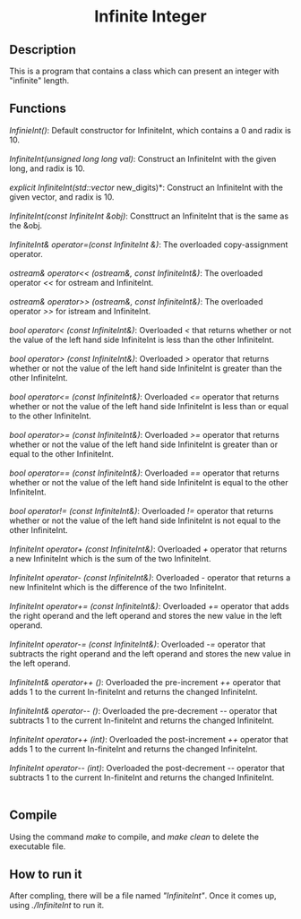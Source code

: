 # <center> Infinite Integer </center>

## Description

This is a program that contains a class which can present an
integer with "infinite" length.

## Functions

*InfinieInt()*: Default constructor for InfiniteInt, which contains a 
0 and radix is 10.<br/><br/>
*InfiniteInt(unsigned long long val)*: Construct an InfiniteInt with the given long, and radix is 10.<br/><br/>
*explicit InfiniteInt(std::vector<unsigned int>* new_digits)*: Construct an InfiniteInt with the given vector, and radix is 10.<br/><br/>
*InfiniteInt(const InfiniteInt &obj)*: Consttruct an InfiniteInt that is the same as the &obj.<br/><br/>
*InfiniteInt& operator=(const InfiniteInt &)*: The overloaded copy-assignment operator.<br/><br/>
*ostream& operator<< (ostream&, const InfiniteInt&)*: The overloaded operator *<<* for ostream and InfiniteInt.<br/><br/>
*ostream& operator>> (ostream&, const InfiniteInt&)*: The overloaded operator *>>* for istream and InfiniteInt.<br/><br/>
*bool operator< (const InfiniteInt&)*: Overloaded *<* that returns whether or not the value of the left hand side InfiniteInt is less than the other InfiniteInt.<br/><br/>
*bool operator> (const InfiniteInt&)*: Overloaded *>* operator that returns whether or not the value of the left hand side InfiniteInt is greater than the other InfiniteInt.<br/><br/>
*bool operator<= (const InfiniteInt&)*: Overloaded *<=* operator that returns whether or not the value of the left hand side InfiniteInt is less than or equal to the other InfiniteInt.<br/><br/>
*bool operator>= (const InfiniteInt&)*: Overloaded *>=* operator that returns whether or not the value of the left hand side InfiniteInt is greater than or equal to the other InfiniteInt.<br/><br/>
*bool operator== (const InfiniteInt&)*: Overloaded *==* operator that returns whether or not the value of the left hand side InfiniteInt is equal to the other InfiniteInt.<br/><br/>
*bool operator!= (const InfiniteInt&)*: Overloaded *!=* operator that returns whether or not the value of the left hand side InfiniteInt is not equal to the other InfiniteInt.<br/><br/>
*InfiniteInt operator+ (const InfiniteInt&)*: Overloaded *+*  operator that returns a new InfiniteInt which is the sum of the two InfiniteInt.<br/><br/>
*InfiniteInt operator- (const InfiniteInt&)*: Overloaded *-* operator that returns a new InfiniteInt which is the difference of the two InfiniteInt.<br/><br/>
*InfiniteInt operator+= (const InfiniteInt&)*: Overloaded *+=* operator that adds the right operand and the left operand and stores the new value in the left operand.<br/><br/>
*InfiniteInt operator-= (const InfiniteInt&)*: Overloaded *-=* operator that subtracts the right operand and the left operand and stores the new value in the left operand.<br/><br/>
*InfiniteInt& operator++ ()*: Overloaded the pre-increment *++* operator that adds 1 to the current In-finiteInt and returns the changed InfiniteInt.<br/><br/>
*InfiniteInt& operator-- ()*: Overloaded the pre-decrement *--* operator that subtracts 1 to the current In-finiteInt and returns the changed InfiniteInt.<br/><br/>
*InfiniteInt operator++ (int)*: Overloaded the post-increment *++* operator that adds 1 to the current In-finiteInt and returns the changed InfiniteInt.<br/><br/>
*InfiniteInt operator-- (int)*: Overloaded the post-decrement *--* operator that subtracts 1 to the current In-finiteInt and returns the changed InfiniteInt.<br/><br/>


## Compile

Using the command *make* to compile, and *make clean* to
delete the executable file.

## How to run it

After compling, there will be a file named *"InfiniteInt"*. Once it comes up, 
using *./InfiniteInt* to run it.

